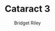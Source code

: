---
title: "Cataract 3"
year: "1967"
subtitle: "Bridget Riley"
displayImg: "img/covers/Cataract 3, 1967, Bridget Riley.jpg"
isArtworkInfo: 1
url: "https://www.wikiart.org/en/Search/Cataract 3%20Bridget Riley"
newTab: 1
---